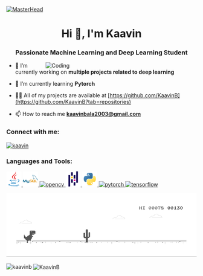 [![MasterHead](https://png.pngtree.com/thumb_back/fh260/background/20210906/pngtree-ai-artificial-intelligence-starry-sky-portrait-blue-technology-banner-image_804237.jpg)](https://github.com/KaavinB)
<h1 align="center">Hi 👋, I'm Kaavin</h1>
<h3 align="center">Passionate Machine Learning and Deep Learning Student</h3>
<img align="right" alt="Coding" width="400" src="https://miro.medium.com/max/1360/1*zVnWJtyGOX_kUIDm6ccCfQ.gif">

- 🔭 I’m currently working on **multiple projects related to deep learning**

- 🌱 I’m currently learning **Pytorch**

- 👨‍💻 All of my projects are available at [https://github.com/KaavinB](https://github.com/KaavinB?tab=repositories)

- 📫 How to reach me **kaavinbala2003@gmail.com**

<h3 align="left">Connect with me:</h3>
<p align="left">
<a href="https://linkedin.com/in/kaavin" target="blank"><img align="center" src="https://raw.githubusercontent.com/rahuldkjain/github-profile-readme-generator/master/src/images/icons/Social/linked-in-alt.svg" alt="kaavin" height="30" width="40" /></a>
</p>

<h3 align="left">Languages and Tools:</h3>
<p align="left"> <a href="https://www.java.com" target="_blank" rel="noreferrer"> <img src="https://raw.githubusercontent.com/devicons/devicon/master/icons/java/java-original.svg" alt="java" width="40" height="40"/> </a> <a href="https://www.mysql.com/" target="_blank" rel="noreferrer"> <img src="https://raw.githubusercontent.com/devicons/devicon/master/icons/mysql/mysql-original-wordmark.svg" alt="mysql" width="40" height="40"/> </a> <a href="https://opencv.org/" target="_blank" rel="noreferrer"> <img src="https://www.vectorlogo.zone/logos/opencv/opencv-icon.svg" alt="opencv" width="40" height="40"/> </a> <a href="https://pandas.pydata.org/" target="_blank" rel="noreferrer"> <img src="https://raw.githubusercontent.com/devicons/devicon/2ae2a900d2f041da66e950e4d48052658d850630/icons/pandas/pandas-original.svg" alt="pandas" width="40" height="40"/> </a> <a href="https://www.python.org" target="_blank" rel="noreferrer"> <img src="https://raw.githubusercontent.com/devicons/devicon/master/icons/python/python-original.svg" alt="python" width="40" height="40"/> </a> <a href="https://pytorch.org/" target="_blank" rel="noreferrer"> <img src="https://www.vectorlogo.zone/logos/pytorch/pytorch-icon.svg" alt="pytorch" width="40" height="40"/> </a> <a href="https://www.tensorflow.org" target="_blank" rel="noreferrer"> <img src="https://www.vectorlogo.zone/logos/tensorflow/tensorflow-icon.svg" alt="tensorflow" width="40" height="40"/> </a> </p>

![Dino](https://github.com/haroonhublikar12/vault/blob/main/data/dino.gif)

<p><img align="left" src="https://github-readme-stats.vercel.app/api/top-langs?username=kaavinb&show_icons=true&locale=en&layout=compact" alt="kaavinb" /></p>

<p>&nbsp;<img align="center" src="https://github-readme-stats.vercel.app/api?username=KaavinB&show_icons=true&locale=en" alt="KaavinB" /></p>
